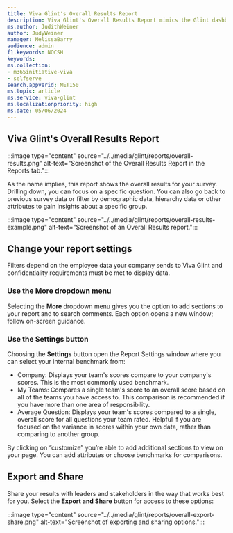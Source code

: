 ```yaml
---
title: Viva Glint's Overall Results Report
description: Viva Glint's Overall Results Report mimics the Glint dashboard but allows data filtering and reviewing of more demographics.
ms.author: JudithWeiner
author: JudyWeiner
manager: MelissaBarry
audience: admin
f1.keywords: NOCSH
keywords: 
ms.collection:  
- m365initiative-viva
- selfserve 
search.appverid: MET150 
ms.topic: article
ms.service: viva-glint
ms.localizationpriority: high
ms.date: 05/06/2024
---
```


## Viva Glint's Overall Results Report

:::image type="content" source="../../media/glint/reports/overall-results.png" alt-text="Screenshot of the Overall Results Report in the Reports tab.":::

As the name implies, this report shows the overall results for your survey. Drilling down, you can focus on a specific question. You can also go back to previous survey data or filter by demographic data, hierarchy data or other attributes to gain insights about a specific group.

:::image type="content" source="../../media/glint/reports/overall-results-example.png" alt-text="Screenshot of an Overall Results report.":::

## Change your report settings

Filters depend on the employee data your company sends to Viva Glint and confidentiality requirements must be met to display data. 

### Use the More dropdown menu

Selecting the **More** dropdown menu gives you the option to add sections to your report and to search comments. Each option opens a new window; follow on-screen guidance.

### Use the Settings button

Choosing the **Settings** button open the Report Settings window where you can select your internal benchmark from:

 - Company: Displays your team's scores compare to your company's scores. This is the most commonly used benchmark.
 - My Teams: Compares a single team's score to an overall score based on all of the teams you have access to. This comparison is recommended if you have more than one area of responsibility.
 - Average Question: Displays your team's scores compared to a single, overall score for all questions your team rated. Helpful if you are focused on the variance in scores within your own data, rather than comparing to another group. 

By clicking on “customize” you’re able to add additional sections to view on your page. You can add attributes or choose benchmarks for comparisons.

## Export and Share

Share your results with leaders and stakeholders in the way that works best for you. Select the **Export and Share** button for access to these options:

:::image type="content" source="../../media/glint/reports/overall-export-share.png" alt-text="Screenshot of exporting and sharing options.":::
